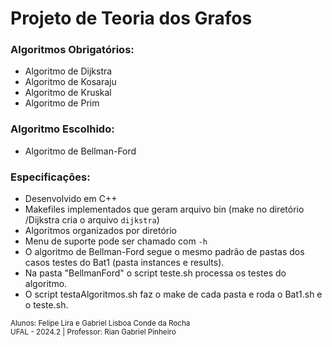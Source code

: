 # Projeto de Teoria dos Grafos

### Algoritmos Obrigatórios:

- Algoritmo de Dijkstra
- Algoritmo de Kosaraju
- Algoritmo de Kruskal
- Algoritmo de Prim

### Algoritmo Escolhido:

- Algoritmo de Bellman-Ford

### Especificações:

- Desenvolvido em C++
- Makefiles implementados que geram arquivo bin (make no diretório /Dijkstra cria o arquivo `dijkstra`)
- Algoritmos organizados por diretório
- Menu de suporte pode ser chamado com `-h`
- O algoritmo de Bellman-Ford segue o mesmo padrão de pastas dos casos testes do Bat1 (pasta instances e results).
- Na pasta "BellmanFord" o script teste.sh processa os testes do algoritmo.
- O script testaAlgoritmos.sh faz o make de cada pasta e roda o Bat1.sh e o teste.sh.


<small>Alunos: Felipe Lira e Gabriel Lisboa Conde da Rocha  <br>UFAL - 2024.2 | Professor: Rian Gabriel Pinheiro</small>
